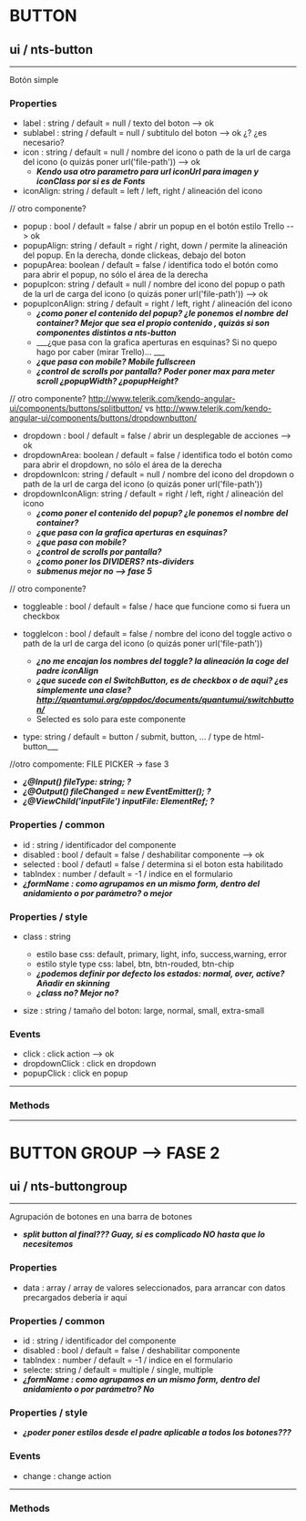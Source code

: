 # BUTTON
## ui / nts-button
---
Botón simple

### Properties
- label : string / default = null / texto del boton --> ok
- sublabel : string / default = null / subtitulo del boton --> ok ¿? ¿es necesario?
- icon : string / default = null / nombre del icono o path de la url de carga del icono (o quizás poner url('file-path')) --> ok
    - ___Kendo usa otro parametro para url iconUrl para imagen y iconClass por si es de Fonts___
- iconAlign: string / default = left / left, right / alineación del icono



// otro componente?
- popup : bool / default = false / abrir un popup en el botón estilo Trello --> ok
- popupAlign: string / default = right / right, down / permite la alineación del popup. En la derecha, donde clickeas, debajo del boton
- popupArea: boolean / default = false / identifica todo el botón como para abrir el popup, no sólo el área de la derecha
- popupIcon: string / default = null / nombre del icono del popup o path de la url de carga del icono (o quizás poner url('file-path'))  --> ok
- popupIconAlign: string / default = right / left, right / alineación del icono
    - ___¿como poner el contenido del popup? ¿le ponemos el nombre del container? Mejor que sea el propio contenido <nts-item>, quizás si son componentes distintos a nts-button___
    - ___¿que pasa con la grafica aperturas en esquinas? Si no quepo hago por caber (mirar Trello)... ___
    - ___¿que pasa con mobile? Mobile fullscreen___
    - ___¿control de scrolls por pantalla? Poder poner max para meter scroll ¿popupWidth? ¿popupHeight?___


// otro componente? http://www.telerik.com/kendo-angular-ui/components/buttons/splitbutton/ vs http://www.telerik.com/kendo-angular-ui/components/buttons/dropdownbutton/
- dropdown : bool / default = false / abrir un desplegable de acciones --> ok
- dropdownArea: boolean / default = false / identifica todo el botón como para abrir el dropdown, no sólo el área de la derecha
- dropdownIcon: string / default = null / nombre del icono del dropdown o path de la url de carga del icono (o quizás poner url('file-path'))
- dropdownIconAlign: string / default = right / left, right / alineación del icono
    - ___¿como poner el contenido del popup? ¿le ponemos el nombre del container?___
    - ___¿que pasa con la grafica aperturas en esquinas?___
    - ___¿que pasa con mobile?___
    - ___¿control de scrolls por pantalla?___
    - ___¿como poner los DIVIDERS? nts-dividers___
    - ___submenus mejor no --> fase 5___

// otro componente?
- toggleable : bool / default = false / hace que funcione como si fuera un checkbox
- toggleIcon : bool / default = false / nombre del icono del toggle activo o path de la url de carga del icono (o quizás poner url('file-path'))
    - ___¿no me encajan los nombres del toggle? la alineación la coge del padre iconAlign___
    - ___¿que sucede con el SwitchButton, es de checkbox o de aqui? ¿es simplemente una clase? http://quantumui.org/appdoc/documents/quantumui/switchbutton/___
    - Selected es solo para este componente



- type: string / default = button / submit, button, ... / type de html-button___

//otro compomente: FILE PICKER -> fase 3
- ___¿@Input() fileType: string; ?___
- ___¿@Output() fileChanged = new EventEmitter(); ?___
- ___¿@ViewChild('inputFile') inputFile: ElementRef; ?___


### Properties / common
- id : string / identificador del componente
- disabled : bool / default = false / deshabilitar componente --> ok
- selected : bool / defautl = false / determina si el boton esta habilitado
- tabIndex : number / default = -1 / indice en el formulario
- ___¿formName : como agrupamos en un mismo form, dentro del anidamiento o por parámetro? <nts-form></nts-form> o mejor <form></form>___

### Properties / style
- class : string
    - estilo base css: default, primary, light, info, success,warning, error
    - estilo style type css: label, btn, btn-rouded, btn-chip
    - ___¿podemos definir por defecto los estados: normal, over, active? Añadir en skinning___
     - ___¿class no? Mejor no?___
    
- size : string / tamaño del boton: large, normal, small, extra-small


### Events
- click : click action  --> ok
- dropdownClick : click en dropdown
- popupClick : click en popup


---

### Methods



------

# BUTTON GROUP --> FASE 2
## ui / nts-buttongroup
---
Agrupación de botones en una barra de botones
- ___split button al final??? Guay, si es complicado NO hasta que lo necesitemos___

### Properties
- data : array / array de valores seleccionados, para arrancar con datos precargados debería ir aquí



### Properties / common
- id : string / identificador del componente
- disabled : bool / default = false / deshabilitar componente
- tabIndex : number / default = -1 / indice en el formulario
- selecte: string / default = multiple / single, multiple
- ___¿formName : como agrupamos en un mismo form, dentro del anidamiento o por parámetro? No <form>___

### Properties / style
- ___¿poder poner estilos desde el padre aplicable a todos los botones???___
  
### Events
- change : change action

---

### Methods